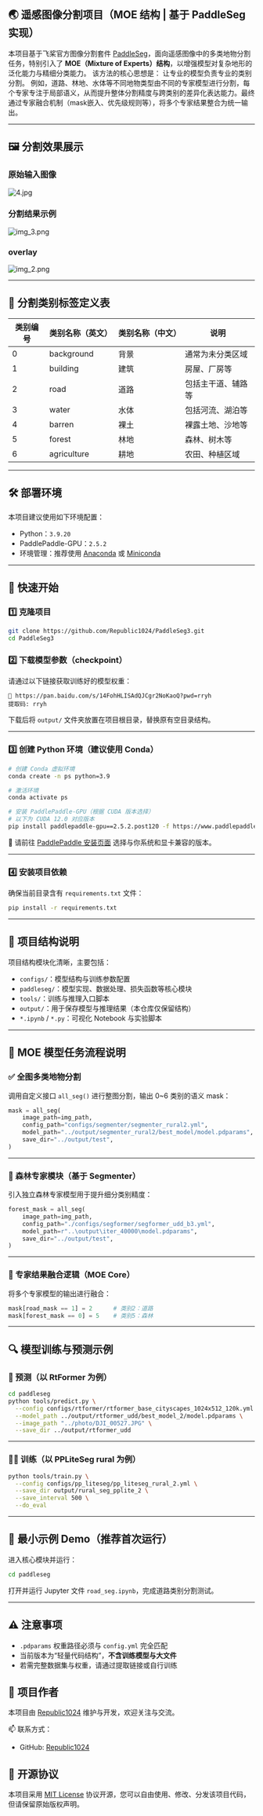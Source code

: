 ## 🌏 遥感图像分割项目（MOE 结构 | 基于 PaddleSeg 实现）

本项目基于飞桨官方图像分割套件 [PaddleSeg](https://github.com/PaddlePaddle/PaddleSeg)，面向遥感图像中的多类地物分割任务，特别引入了 **MOE（Mixture of Experts）结构**，以增强模型对复杂地形的泛化能力与精细分类能力。
该方法的核心思想是：
让专业的模型负责专业的类别分割。
例如，道路、林地、水体等不同地物类型由不同的专家模型进行分割，每个专家专注于局部语义，从而提升整体分割精度与跨类别的差异化表达能力。最终通过专家融合机制（mask嵌入、优先级规则等），将多个专家结果整合为统一输出。

---
## 🖼️ 分割效果展示

### 原始输入图像
![4.jpg](photo%2F4.jpg)

### 分割结果示例
![img_3.png](img_3.png)

### overlay
![img_2.png](img_2.png)

---
## 🧾 分割类别标签定义表

| 类别编号 | 类别名称（英文） | 类别名称（中文） | 说明                     |
|----------|------------------|------------------|--------------------------|
| 0        | background       | 背景             | 通常为未分类区域        |
| 1        | building         | 建筑             | 房屋、厂房等            |
| 2        | road             | 道路             | 包括主干道、辅路等      |
| 3        | water            | 水体             | 包括河流、湖泊等        |
| 4        | barren           | 裸土             | 裸露土地、沙地等        |
| 5        | forest           | 林地             | 森林、树木等            |
| 6        | agriculture      | 耕地             | 农田、种植区域          |

---

## 🛠 部署环境

本项目建议使用如下环境配置：

- Python：`3.9.20`
- PaddlePaddle-GPU：`2.5.2`
- 环境管理：推荐使用 [Anaconda](https://www.anaconda.com/) 或 [Miniconda](https://docs.conda.io/en/latest/miniconda.html)

---

## 🚀 快速开始

### 1️⃣ 克隆项目

```bash
git clone https://github.com/Republic1024/PaddleSeg3.git
cd PaddleSeg3
```

### 2️⃣ 下载模型参数（checkpoint）

请通过以下链接获取训练好的模型权重：

```
🔗 https://pan.baidu.com/s/14FohHLISAdQJCgr2NoKaoQ?pwd=rryh 
提取码: rryh
```

下载后将 `output/` 文件夹放置在项目根目录，替换原有空目录结构。

---

### 3️⃣ 创建 Python 环境（建议使用 Conda）

```bash
# 创建 Conda 虚拟环境
conda create -n ps python=3.9

# 激活环境
conda activate ps

# 安装 PaddlePaddle-GPU（根据 CUDA 版本选择）
# 以下为 CUDA 12.0 对应版本
pip install paddlepaddle-gpu==2.5.2.post120 -f https://www.paddlepaddle.org.cn/whl/windows/mkl/avx/stable.html
```

📌 请前往 [PaddlePaddle 安装页面](https://www.paddlepaddle.org.cn/install/old) 选择与你系统和显卡兼容的版本。

---

### 4️⃣ 安装项目依赖

确保当前目录含有 `requirements.txt` 文件：

```bash
pip install -r requirements.txt
```

---


## 📂 项目结构说明

项目结构模块化清晰，主要包括：

- `configs/`：模型结构与训练参数配置
- `paddleseg/`：模型实现、数据处理、损失函数等核心模块
- `tools/`：训练与推理入口脚本
- `output/`：用于保存模型与推理结果（本仓库仅保留结构）
- `*.ipynb` / `*.py`：可视化 Notebook 与实验脚本

---

## 🧠 MOE 模型任务流程说明

### ✅ 全图多类地物分割

调用自定义接口 `all_seg()` 进行整图分割，输出 0~6 类别的语义 mask：

```python
mask = all_seg(
    image_path=img_path,
    config_path="configs/segmenter/segmenter_rural2.yml",
    model_path="../output/segmenter_rural2/best_model/model.pdparams",
    save_dir="../output/test",
)
```

---

### 🌲 森林专家模块（基于 Segmenter）

引入独立森林专家模型用于提升细分类别精度：

```python
forest_mask = all_seg(
    image_path=img_path,
    config_path="./configs/segformer/segformer_udd_b3.yml",
    model_path=r"..\output\iter_40000\model.pdparams",
    save_dir="../output/test",
)
```

---

### 🔀 专家结果融合逻辑（MOE Core）

将多个专家模型的输出进行融合：

```python
mask[road_mask == 1] = 2      # 类别2：道路
mask[forest_mask == 0] = 5    # 类别5：森林
```

---

## 🔍 模型训练与预测示例

### 📌 预测（以 RtFormer 为例）

```bash
cd paddleseg
python tools/predict.py \
  --config configs/rtformer/rtformer_base_cityscapes_1024x512_120k.yml \
  --model_path ../output/rtformer_udd/best_model_2/model.pdparams \
  --image_path "../photo/DJI_00527.JPG" \
  --save_dir ../output/rtformer_udd
```

---

### 🏋️‍♂️ 训练（以 PPLiteSeg rural 为例）

```bash
python tools/train.py \
  --config configs/pp_liteseg/pp_liteseg_rural_2.yml \
  --save_dir output/rural_seg_pplite_2 \
  --save_interval 500 \
  --do_eval
```

---

## 🧪 最小示例 Demo（推荐首次运行）

进入核心模块并运行：

```bash
cd paddleseg
```

打开并运行 Jupyter 文件 `road_seg.ipynb`，完成道路类别分割测试。

---

## ⚠️ 注意事项

- `.pdparams` 权重路径必须与 `config.yml` 完全匹配
- 当前版本为“轻量代码结构”，**不含训练模型与大文件**
- 若需完整数据集与权重，请通过提取链接或自行训练

## 👤 项目作者

本项目由 [Republic1024](https://github.com/Republic1024) 维护与开发，欢迎关注与交流。

📫 联系方式：
- GitHub: [Republic1024](https://github.com/Republic1024)

## 📖 开源协议

本项目采用 [MIT License](./LICENSE) 协议开源，您可以自由使用、修改、分发该项目代码，但请保留原始版权声明。

